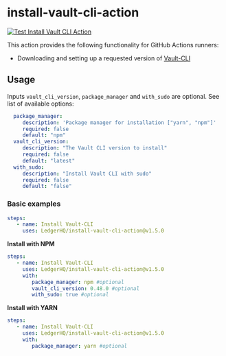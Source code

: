 # install-vault-cli-action

[![Test Install Vault CLI Action](https://github.com/LedgerHQ/install-vault-cli-action/actions/workflows/main.yml/badge.svg?branch=main)](https://github.com/LedgerHQ/install-vault-cli-action/actions/workflows/main.yml)

This action provides the following functionality for GitHub Actions runners:
- Downloading and setting up a requested version of [Vault-CLI](https://www.npmjs.com/package/@ledgerhq/vault-cli)

## Usage
Inputs `vault_cli_version`, `package_manager` and `with_sudo` are optional. 
See list of available options:
```yaml
  package_manager:
     description: 'Package manager for installation ["yarn", "npm"]'
     required: false
     default: "npm"
  vault_cli_version:
     description: "The Vault CLI version to install"
     required: false
     default: "latest"
  with_sudo:
     description: "Install Vault CLI with sudo"
     required: false
     default: "false"
```

### Basic examples
```yaml
steps:
   - name: Install Vault-CLI
     uses: LedgerHQ/install-vault-cli-action@v1.5.0
```
**Install with NPM**
```yaml
steps:
   - name: Install Vault-CLI
     uses: LedgerHQ/install-vault-cli-action@v1.5.0
     with:
        package_manager: npm #optional
        vault_cli_version: 0.48.0 #optional
        with_sudo: true #optional
```

**Install with YARN**
```yaml
steps:
   - name: Install Vault-CLI
     uses: LedgerHQ/install-vault-cli-action@v1.5.0
     with:
        package_manager: yarn #optional
```
